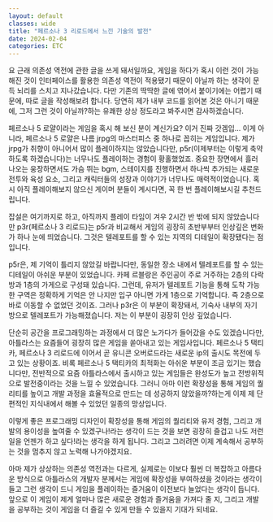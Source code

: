 ```yaml
---
layout: default
classes: wide
title: "페르소나 3 리로드에서 느낀 기술의 발전"
date: 2024-02-04
categories: ETC
---
```


요 근래 의존성 역전에 관한 글을 쓰게 돼서일까요, 게임을 하다가 혹시 이런 것이 가능해진 것이 인터페이스를 활용한 의존성 역전이 적용됐기 때문이 아닐까 하는 생각이 문득 뇌리를 스치고 지나갔습니다. 다만 기존의 딱딱한 글에 엮어서 붙이기에는 어렵기 때문에, 따로 글을 작성해보려 합니다. 당연히 제가 내부 코드를 읽어본 것은 아니기 때문에, 그저 그런 것이 아닐까?하는 유쾌한 상상 정도라고 봐주시면 감사하겠습니다.

페르소나 5 로얄이라는 게임을 혹시 해 보신 분이 계신가요? 이거 진짜 갓겜입... 이게 아니라, 페르소나 5 로얄은 나름 jrpg의 마스터피스 중 하나로 꼽히는 게임입니다. 제가 jrpg가 취향이 아니어서 많이 플레이하지는 않았습니다만, p5r(이제부터는 이렇게 축약하도록 하겠습니다)는 너무나도 플레이하는 경험이 황홀했었죠. 중요한 장면에서 흘러나오는 웅장하면서도 가슴 뛰는 bgm, 스테이지를 진행하면서 하나씩 추가되는 새로운 전투와 육성 요소, 그리고 캐릭터들의 성장과 이야기가 너무나도 매력적이었습니다. 혹시 아직 플레이해보지 않으신 게이머 분들이 계시다면, 꼭 한 번 플레이해보시길 추천드립니다.

잡설은 여기까지로 하고, 아직까지 플레이 타임이 겨우 2시간 반 밖에 되지 않았습니다만 p3r(페르소나 3 리로드)는 p5r과 비교해서 게임의 굉장히 초반부부터 인상깊은 변화가 하나 눈에 띄었습니다. 그것은 텔레포트를 할 수 있는 지역의 디테일이 확장됐다는 점입니다.

p5r은, 제 기억이 틀리지 않았길 바랍니다만, 동일한 장소 내에서 텔레포트를 할 수 있는 디테일이 아쉬운 부분이 있었습니다. 카페 르블랑은 주인공이 주로 거주하는 2층의 다락방과 1층의 가게으로 구성돼 있습니다. 그런데, 유저가 텔레포트 기능을 통해 도착 가능한 구역은 정확하게 기억은 안 나지만 입구 아니면 가게 1층으로 기억합니다. 즉 2층으로 바로 이동할 수 없었던 것이죠. 그러나 p3r은 이 부분이 확장돼서, 기숙사 내부의 자기 방으로 텔레포트가 가능해졌습니다. 저는 이 부분이 굉장히 인상 깊었습니다.

단순히 공간을 프로그래밍하는 과정에서 더 많은 노가다가 들어갔을 수도 있겠습니다만, 아틀라스는 요즘들어 굉장히 많은 게임을 쏟아내고 있는 게임사입니다. 페르소나 5 택티카, 페르소나 3 리로드에 이어서 곧 유니콘 오버로드라는 새로운 ip의 출시도 목전에 두고 있는 상황이죠. 비록 페르소나 5 택티카의 최적화는 아쉬운 부분이 조금 있기는 했습니다만, 전반적으로 요즘 아틀라스에서 출시하고 있는 게임들은 완성도가 높고 전방위적으로 발전중이라는 것을 느낄 수 있었습니다. 그러니 아마 이런 확장성을 통해 게임의 퀄리티를 높이고 개발 과정을 효율적으로 만드는 데 성공하지 않았을까?하는게 이제 제 단편적인 지식내에서 해볼 수 있었던 일종의 망상입니다.

이렇게 좋은 프로그래밍 디자인이 확장성을 통해 게임의 퀄리티와 유저 경험, 그리고 개발의 용이성을 높여줄 수 있겠구나!라는 생각이 드는 것을 보면 굉장히 즐겁고 나도 저런 일을 언젠가 하고 싶다!라는 생각을 하게 됩니다. 그리고 그러려면 이제 계속해서 공부하는 것을 멈추지 않고 노력해 나가야겠지요.

아마 제가 상상하는 의존성 역전과는 다르게, 실제로는 이보다 훨씬 더 복잡하고 아름다운 방식으로 아틀라스의 개발자 분께서는 게임에 확장성을 부여하셨을 것이라는 생각이 들고 그런 생각이 드니 게임을 플레이하는 즐거움이 이전보다 늘었다는 생각이 듭니다. 앞으로 이 게임이 제게 얼마나 많은 새로운 경험과 즐거움을 가져다 줄 지, 그리고 개발을 공부하는 것이 게임을 더 즐길 수 있게 만들 수 있을지 기대가 되네요.